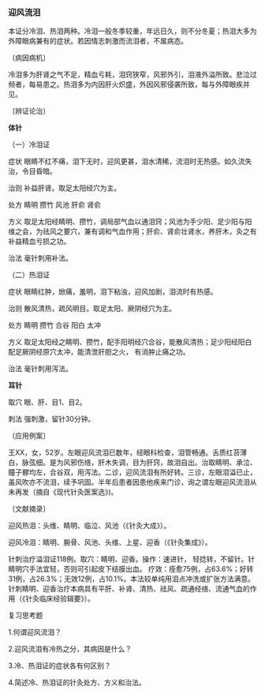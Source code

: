 ### 迎风流泪

本证分冷泪、热泪两种。冷泪一般冬季较重，年远日久，则不分冬夏；热泪大多为外障眼病兼有的症状。若因情志刺激而流泪者，不属病态。

〔病因病机〕

冷泪多为肝肾之气不足，精血亏耗，泪窍狭窄，风邪外引，泪液外溢所致。悲泣过频者，每易患之。热泪多为内因肝火炽盛，外因风邪侵袭所致，每与外障眼疾并见。

〔辨证论治〕

**体针**

（一）冷泪证

症状  眼睛不红不痛，泪下无时，迎风更甚，泪水清稀，流泪时无热感。如久流失治，令目昏暗。

治则  补益肝肾。取足太阳经穴为主。

处方  睛明  攒竹  风池  肝俞  肾俞

方义  取足太阳经睛明、攒竹，调局部气血以通泪窍；风池为手少阳、足少阳与阳维之会，为祛风之要穴，兼有调和气血作用；肝俞、肾俞壮肾水，养肝木，灸之有补益精血亏损之功。

治法  毫针刺用补法。

（二）热泪证

症状  眼睛红肿，焮痛，羞明，泪下粘浊，迎风加剧，泪流时有热感。

治则  散风清热，疏风明目。取足太阳、厥阴经穴为主。

处方  睛明  攒竹  合谷  阳白  太冲

方义  取足太阳经之睛明、攒竹，配手阳明经穴合谷，能散风清热；足少阳经阳白配足厥阴经原穴太冲，能清泄肝胆之火， 有消肿止痛之功。

治法  毫针刺用泻法。

**耳针**

取穴  眼、肝、目1、目2。

刺法  强刺激，留针30分钟。

〔应用例案〕

王XX，女，52岁。左眼迎风流泪已数年，经眼科检查，泪管畅通。舌质红苔薄白，脉弦细。是为风邪伤络，肝木失调，目为肝窍，故泪自出。治取睛明、承泣、瞳子髎均左，合谷双，用泻法。二诊，迎风流泪有所好转。三诊，左眼泪溢已止，虽风吹亦不流泪，续予巩固。半年后患者因患他疾来门诊，询之谓左眼迎风流泪从未再发（摘自《现代针灸医案选》)。

〔文献摘录〕

迎风热泪：头维、睛明、临泣、风池（《针灸大成》）。

迎风冷泪：睛明、腕骨、风池、头维、上星、迎香（《针灸集成》）。

针刺治疗溢泪证118例。取穴：睛明、迎香。操作：速进针， 轻捻转，不留针。针睛明穴手法宜轻，否则可引起皮下结膜出血。 疗效：痊愈75例，占63.6%；好转31例，占26.3%；无效12例，占10.1%。本法较单纯用泪点冲洗或扩张方法满意。针刺睛明、迎香治疗本病具有平肝、补肾、清热、祛风、疏通经络、流通气血的作用（《针灸临床经验辑要》）。

复习思考题

1.何谓迎风流泪？

2.迎风流泪有冷热之分，其病因是什么？

3.冷、热泪证的症状各有何区别？

4.简述冷、热泪证的针灸处方、方义和治法。
